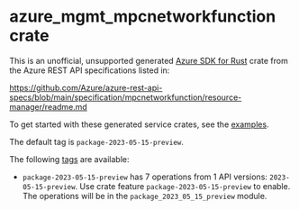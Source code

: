 # azure_mgmt_mpcnetworkfunction crate

This is an unofficial, unsupported generated [Azure SDK for Rust](https://github.com/Azure/azure-sdk-for-rust/tree/legacy) crate from the Azure REST API specifications listed in:

https://github.com/Azure/azure-rest-api-specs/blob/main/specification/mpcnetworkfunction/resource-manager/readme.md

To get started with these generated service crates, see the [examples](https://github.com/Azure/azure-sdk-for-rust/blob/legacy/services/README.md#examples).

The default tag is `package-2023-05-15-preview`.

The following [tags](https://github.com/Azure/azure-sdk-for-rust/blob/legacy/services/tags.md) are available:

- `package-2023-05-15-preview` has 7 operations from 1 API versions: `2023-05-15-preview`. Use crate feature `package-2023-05-15-preview` to enable. The operations will be in the `package_2023_05_15_preview` module.